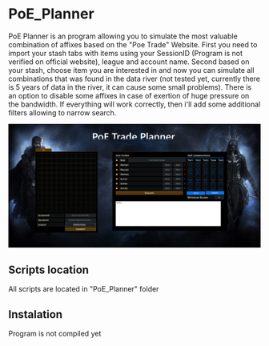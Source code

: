 # PoE_Planner
PoE Planner is an program allowing you to simulate the most valuable combination of affixes based on the "Poe Trade" Website. 
First you need to import your stash tabs with items using your SessionID (Program is not verified on official website), league and account name.
Second based on your stash, choose item you are interested in and now you can simulate all combinations that was found in the data river (not tested yet, currently there is 5 years of data in the river, it can cause some small problems). There is an option to disable some affixes in case of exertion of huge pressure on the bandwidth.
If everything will work correctly, then i'll add some additional filters allowing to narrow search.

![Preview](PoE_Planner/Preview/PoEPlannerPreview.png)

## Scripts location
All scripts are located in "PoE_Planner" folder

## Instalation
Program is not compiled yet
